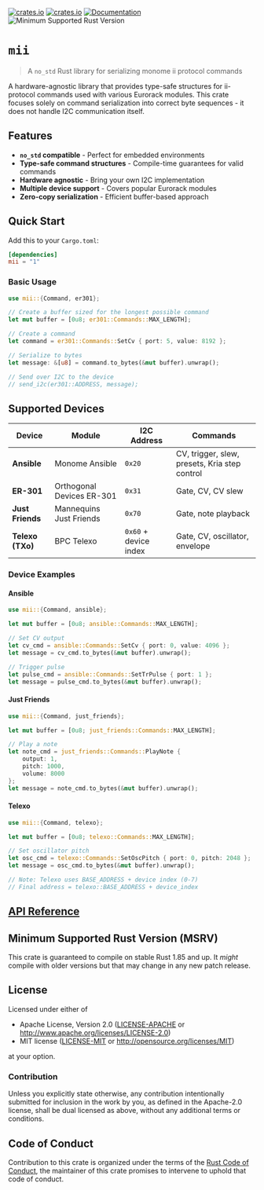 [![crates.io](https://img.shields.io/crates/d/mii.svg)](https://crates.io/crates/mii)
[![crates.io](https://img.shields.io/crates/v/mii.svg)](https://crates.io/crates/mii)
[![Documentation](https://docs.rs/mii/badge.svg)](https://docs.rs/mii)
![Minimum Supported Rust Version](https://img.shields.io/badge/rustc-1.85+-blue.svg)

# `mii`

> A `no_std` Rust library for serializing monome ii protocol commands

A hardware-agnostic library that provides type-safe structures for ii-protocol commands used with various Eurorack modules. This crate focuses solely on command serialization into correct byte sequences - it does not handle I2C communication itself.

## Features

- **`no_std` compatible** - Perfect for embedded environments
- **Type-safe command structures** - Compile-time guarantees for valid commands
- **Hardware agnostic** - Bring your own I2C implementation
- **Multiple device support** - Covers popular Eurorack modules
- **Zero-copy serialization** - Efficient buffer-based approach

## Quick Start

Add this to your `Cargo.toml`:

```toml
[dependencies]
mii = "1"
```

### Basic Usage

```rust
use mii::{Command, er301};

// Create a buffer sized for the longest possible command
let mut buffer = [0u8; er301::Commands::MAX_LENGTH];

// Create a command
let command = er301::Commands::SetCv { port: 5, value: 8192 };

// Serialize to bytes
let message: &[u8] = command.to_bytes(&mut buffer).unwrap();

// Send over I2C to the device
// send_i2c(er301::ADDRESS, message);
```

## Supported Devices

| Device | Module | I2C Address | Commands |
|--------|--------|-------------|----------|
| **Ansible** | Monome Ansible | `0x20` | CV, trigger, slew, presets, Kria step control |
| **ER-301** | Orthogonal Devices ER-301 | `0x31` | Gate, CV, CV slew |
| **Just Friends** | Mannequins Just Friends | `0x70` | Gate, note playback |
| **Telexo (TXo)** | BPC Telexo | `0x60` + device index | Gate, CV, oscillator, envelope |

### Device Examples

#### Ansible
```rust
use mii::{Command, ansible};

let mut buffer = [0u8; ansible::Commands::MAX_LENGTH];

// Set CV output
let cv_cmd = ansible::Commands::SetCv { port: 0, value: 4096 };
let message = cv_cmd.to_bytes(&mut buffer).unwrap();

// Trigger pulse
let pulse_cmd = ansible::Commands::SetTrPulse { port: 1 };
let message = pulse_cmd.to_bytes(&mut buffer).unwrap();
```

#### Just Friends
```rust
use mii::{Command, just_friends};

let mut buffer = [0u8; just_friends::Commands::MAX_LENGTH];

// Play a note
let note_cmd = just_friends::Commands::PlayNote { 
    output: 1, 
    pitch: 1000, 
    volume: 8000 
};
let message = note_cmd.to_bytes(&mut buffer).unwrap();
```

#### Telexo
```rust
use mii::{Command, telexo};

let mut buffer = [0u8; telexo::Commands::MAX_LENGTH];

// Set oscillator pitch
let osc_cmd = telexo::Commands::SetOscPitch { port: 0, pitch: 2048 };
let message = osc_cmd.to_bytes(&mut buffer).unwrap();

// Note: Telexo uses BASE_ADDRESS + device index (0-7)
// Final address = telexo::BASE_ADDRESS + device_index
```

## [API Reference]

[API Reference]: https://docs.rs/mii

## Minimum Supported Rust Version (MSRV)

This crate is guaranteed to compile on stable Rust 1.85 and up. It *might* compile with older versions but that may change in any new patch release.

## License

Licensed under either of

- Apache License, Version 2.0 ([LICENSE-APACHE](LICENSE-APACHE) or http://www.apache.org/licenses/LICENSE-2.0)
- MIT license ([LICENSE-MIT](LICENSE-MIT) or http://opensource.org/licenses/MIT)

at your option.

### Contribution

Unless you explicitly state otherwise, any contribution intentionally submitted for inclusion in the work by you, as defined in the Apache-2.0 license, shall be dual licensed as above, without any additional terms or conditions.

## Code of Conduct

Contribution to this crate is organized under the terms of the [Rust Code of Conduct][CoC], the maintainer of this crate promises to intervene to uphold that code of conduct.

[CoC]: CODE_OF_CONDUCT.md
